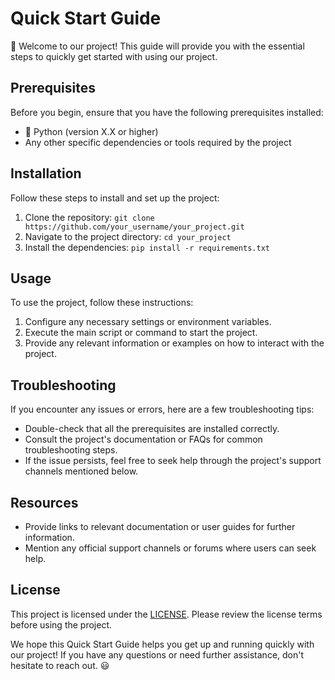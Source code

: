 # Quick Start Guide

🚀 Welcome to our project! This guide will provide you with the essential steps to quickly get started with using our project.

## Prerequisites

Before you begin, ensure that you have the following prerequisites installed:

- :snake: Python (version X.X or higher)
- Any other specific dependencies or tools required by the project

## Installation

Follow these steps to install and set up the project:

1. Clone the repository: `git clone https://github.com/your_username/your_project.git`
2. Navigate to the project directory: `cd your_project`
3. Install the dependencies: `pip install -r requirements.txt`

## Usage

To use the project, follow these instructions:

1. Configure any necessary settings or environment variables.
2. Execute the main script or command to start the project.
3. Provide any relevant information or examples on how to interact with the project.

## Troubleshooting

If you encounter any issues or errors, here are a few troubleshooting tips:

- Double-check that all the prerequisites are installed correctly.
- Consult the project's documentation or FAQs for common troubleshooting steps.
- If the issue persists, feel free to seek help through the project's support channels mentioned below.

## Resources

- Provide links to relevant documentation or user guides for further information.
- Mention any official support channels or forums where users can seek help.

## License

This project is licensed under the [LICENSE](LICENSE). Please review the license terms before using the project.

We hope this Quick Start Guide helps you get up and running quickly with our project! If you have any questions or need further assistance, don't hesitate to reach out. :smiley:
